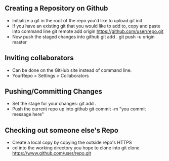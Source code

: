 ## Creating a Repository on Github
- Initialize a git in the root of the repo you'd like to upload
    git init
- If you have an existing git that you would like to add to, copy and paste into command line
    git remote add origin https://github.com/user/repo.git
- Now push the staged changes into github
    git add .
    git push -u origin master

## Inviting collaborators 
- Can be done on the GitHub site instead of command line. 
- YourRepo > Settings > Collaborators

## Pushing/Committing Changes
- Set the stage for your changes:
    git add .
- Push the current repo up into github
    git commit -m "you commit message here"

## Checking out someone else's Repo
- Create a local copy by copying the outside repo's HTTPS
- cd into the working directory you hope to clone into
    git clone https://www.github.com/user/repo.git


